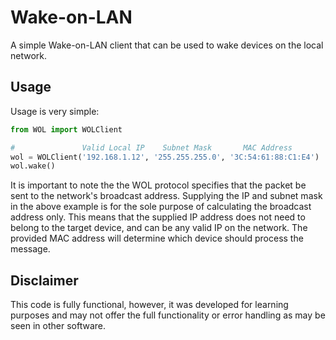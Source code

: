 # Wake-on-LAN

A simple Wake-on-LAN client that can be used to wake devices on the local network.

## Usage

Usage is very simple:

```python
from WOL import WOLClient

#               Valid Local IP    Subnet Mask       MAC Address
wol = WOLClient('192.168.1.12', '255.255.255.0', '3C:54:61:88:C1:E4')
wol.wake()

```
It is important to note the the WOL protocol specifies that the packet be sent to the network's broadcast address. Supplying the IP and subnet mask in the above example is for the sole purpose of calculating the broadcast address only. This means that the supplied IP address does not need to belong to the target device, and can be any valid IP on the network. The provided MAC address will determine which device should process the message.



## Disclaimer

This code is fully functional, however, it was developed for learning purposes and may not offer the full functionality or error handling as may be seen in other software.
